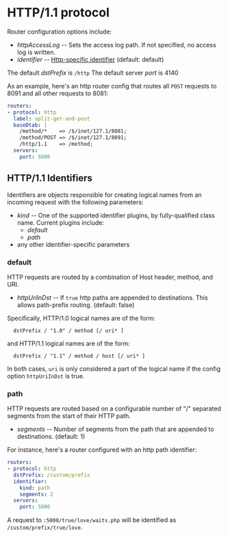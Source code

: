 # HTTP/1.1 protocol

Router configuration options include:

* *httpAccessLog* -- Sets the access log path.  If not specified, no
access log is written.
* *identifier* -- [Http-specific identifier](#protocol-http-identifiers) (default:
default)

The default _dstPrefix_ is `/http`
The default server _port_ is 4140

As an example, here's an http router config that routes all `POST`
requests to 8091 and all other requests to 8081:

```yaml
routers:
- protocol: http
  label: split-get-and-post
  baseDtab: |
    /method/*    => /$/inet/127.1/8081;
    /method/POST => /$/inet/127.1/8091;
    /http/1.1    => /method;
  servers:
    port: 5000
```

<a name="protocol-http-identifiers"></a>
## HTTP/1.1 Identifiers

Identifiers are objects responsible for creating logical names from an incoming
request with the following parameters:

* *kind* -- One of the supported identifier plugins, by fully-qualified class
 name. Current plugins include:
  * *default*
  * *path*
* any other identifier-specific parameters

### default

HTTP requests are routed by a combination of Host header, method, and URI.

* *httpUriInDst* -- If `true` http paths are appended to destinations. This
  allows path-prefix routing. (default: false)

Specifically, HTTP/1.0 logical names are of the form:
```
  dstPrefix / "1.0" / method [/ uri* ]
```
and HTTP/1.1 logical names are of the form:
```
  dstPrefix / "1.1" / method / host [/ uri* ]
```

In both cases, `uri` is only considered a part
of the logical name if the config option `httpUriInDst` is true.

### path

HTTP requests are routed based on a configurable number of "/" separated
segments from the start of their HTTP path.

* *segments* -- Number of segments from the path that are appended to
  destinations. (default: 1)

For instance, here's a router configured with an http path identifier:

```yaml
routers:
- protocol: http
  dstPrefix: /custom/prefix
  identifier:
    kind: path
    segments: 2
  servers:
    port: 5000
```

A request to `:5000/true/love/waits.php` will be identified as
`/custom/prefix/true/love`.
